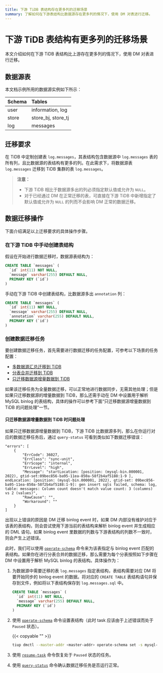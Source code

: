 ```yaml
---
title: 下游 TiDB 表结构存在更多列的迁移场景
summary: 了解如何在下游表结构比数据源存在更多列的情况下，使用 DM 对表进行迁移。
---
```


# 下游 TiDB 表结构有更多列的迁移场景

本文介绍如何在下游 TiDB 表结构比上游存在更多列的情况下，使用 DM 对表进行迁移。

## 数据源表

本文档示例所用的数据源实例如下所示：

| Schema | Tables |
|:------|:------|
| user  | information, log |
| store | store_bj, store_tj |
| log   | messages |

## 迁移要求

在 TiDB 中定制创建表 `log.messages`，其表结构包含数据源中 `log.messages` 表的所有列，且比数据源的表结构有更多的列。在此需求下，将数据源表 `log.messages` 迁移到 TiDB 集群的表 `log.messages`。

> **注意：**
>
> - 下游 TiDB 相比于数据源多出的列必须指定默认值或允许为 `NULL`。
> - 对于已经通过 DM 在正常迁移的表，可直接在下游 TiDB 中新增指定了默认值或允许为 `NULL` 的列而不会影响 DM 正常的数据迁移。

## 数据迁移操作

下面介绍满足以上迁移要求的具体操作步骤。

### 在下游 TiDB 中手动创建表结构

假设在开始进行数据迁移时，数据源表结构为：

```sql
CREATE TABLE `messages` (
  `id` int(11) NOT NULL,
  `message` varchar(255) DEFAULT NULL,
  PRIMARY KEY (`id`)
)
```

手动在下游 TiDB 中创建表结构，比数据源多出 `annotation` 列：

```sql
CREATE TABLE `messages` (
  `id` int(11) NOT NULL,
  `message` varchar(255) DEFAULT NULL,
  `annotation` varchar(255) DEFAULT NULL,
  PRIMARY KEY (`id`)
)
```

### 创建数据迁移任务

要创建数据迁移任务，首先需要进行数据迁移的任务配置，可参考以下场景的任务配置：

- [多数据源汇总迁移到 TiDB](usage-scenario-simple-migration.md)
- [分表合并迁移到 TiDB](usage-scenario-shard-merge.md)
- [只迁移数据源增量数据到 TiDB](usage-scenario-incremental-migration.md)

如果该迁移任务为全量数据迁移，可以正常地进行数据同步，无需其他处理；但是如果只迁移数据源的增量数据到 TiDB，那么还需手动在 DM 中设置用于解析 MySQL binlog 的表结构，具体的操作可以参考下面“只迁移数据源增量数据到 TiDB 的问题处理”一节。

#### 只迁移数据源增量数据到 TiDB 时问题处理

如果只迁移数据源增量数据到 TiDB，下游 TiDB 比数据源多列，那么在你运行对应的数据迁移任务后，通过 `query-status` 可看到类似如下数据迁移错误：

```
"errors": [
    {
        "ErrCode": 36027,
        "ErrClass": "sync-unit",
        "ErrScope": "internal",
        "ErrLevel": "high",
        "Message": "startLocation: [position: (mysql-bin.000001, 2022), gtid-set:09bec856-ba95-11ea-850a-58f2b4af5188:1-9 ], endLocation: [position: (mysql-bin.000001, 2022), gtid-set: 09bec856-ba95-11ea-850a-58f2b4af5188:1-9]: gen insert sqls failed, schema: log, table: messages: Column count doesn't match value count: 3 (columns) vs 2 (values)",
        "RawCause": "",
        "Workaround": ""
    }
]
```

出现以上错误的原因是 DM 迁移 binlog event 时，如果 DM 内部没有维护对应于该表的表结构，则会尝试使用下游当前的表结构来解析 binlog event 并生成相应的 DML 语句。如果 binlog event 里数据的列数与下游表结构的列数不一致时，则会产生上述错误。

此时，我们可以使用 [`operate-schema`](manage-schema.md) 命令来为该表指定与 binlog event 匹配的表结构。如果你在进行分表合并的数据迁移，那么需要为每个分表按照如下步骤在 DM 中设置用于解析 MySQL binlog 的表结构。具体操作为：

1. 为数据源中需要迁移的表 `log.messages` 指定表结构，表结构需要对应 DM 将要开始同步的 binlog event 的数据。将对应的 `CREATE TABLE` 表结构语句并保存到文件，例如将以下表结构保存到 `log.messages.sql` 中。

    ```sql
    CREATE TABLE `messages` (
      `id` int(11) NOT NULL,
      `message` varchar(255) DEFAULT NULL,
      PRIMARY KEY (`id`)
    )
    ```

2. 使用 [`operate-schema`](manage-schema.md) 命令设置表结构（此时 task 应该由于上述错误而处于 `Paused` 状态）。

    {{< copyable "" >}}
    
    ```bash
    tiup dmctl --master-addr <master-addr> operate-schema set -s mysql-01 task-test -d log -t message log.message.sql
    ```    

3. 使用 [`resume-task`](resume-task.md) 命令恢复处于 `Paused` 状态的任务。

4. 使用 [`query-status`](query-status.md) 命令确认数据迁移任务是否运行正常。
